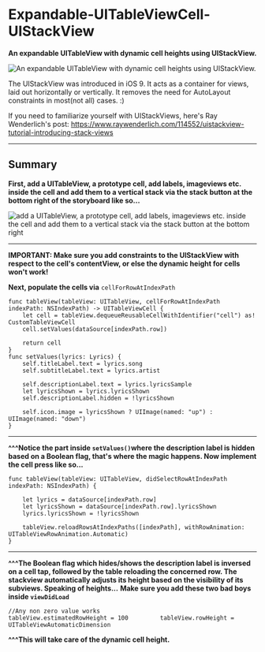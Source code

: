 Expandable-UITableViewCell-UIStackView
======================================

**An expandable UITableView with dynamic cell heights using UIStackView.**

![An expandable UITableView with dynamic cell heights using UIStackView.](http://i.imgur.com/vgrWILg.gif)

The UIStackView was introduced in iOS 9. It acts as a container for views, laid out horizontally or vertically. It removes the need for AutoLayout constraints in most(not all) cases. :)

If you need to familiarize yourself with UIStackViews, here's Ray Wenderlich's post:
https://www.raywenderlich.com/114552/uistackview-tutorial-introducing-stack-views 


----------

Summary
-------
**First, add a UITableView, a prototype cell, add labels, imageviews etc. inside the cell and add them to a vertical stack via the stack button at the bottom right of the storyboard like so...**

![add a UITableView, a prototype cell, add labels, imageviews etc. inside the cell and add them to a vertical stack via the stack button at the bottom right ](http://i.imgur.com/Hcv8gHe.png)


----------

**IMPORTANT: Make sure you add constraints to the UIStackView with respect to the cell's contentView, or else the dynamic height for cells won't work!**

**Next, populate the cells via** `cellForRowAtIndexPath`

    func tableView(tableView: UITableView, cellForRowAtIndexPath indexPath: NSIndexPath) -> UITableViewCell {
        let cell = tableView.dequeueReusableCellWithIdentifier("cell") as! CustomTableViewCell
        cell.setValues(dataSource[indexPath.row])
        
        return cell
    }
    func setValues(lyrics: Lyrics) {
        self.titleLabel.text = lyrics.song
        self.subtitleLabel.text = lyrics.artist
        
        self.descriptionLabel.text = lyrics.lyricsSample
        let lyricsShown = lyrics.lyricsShown
        self.descriptionLabel.hidden = !lyricsShown
        
        self.icon.image = lyricsShown ? UIImage(named: "up") : UIImage(named: "down")
    }


----------


**^^^Notice the part inside `setValues()`where the description label is hidden based on a Boolean flag, that's where the magic happens. Now implement the cell press like so...**

    func tableView(tableView: UITableView, didSelectRowAtIndexPath indexPath: NSIndexPath) {
        
        let lyrics = dataSource[indexPath.row]
        let lyricsShown = dataSource[indexPath.row].lyricsShown
        lyrics.lyricsShown = !lyricsShown
        
        tableView.reloadRowsAtIndexPaths([indexPath], withRowAnimation: UITableViewRowAnimation.Automatic)
    }


----------

**^^^The Boolean flag which hides/shows the description label is inversed on a cell tap, followed by the table reloading the concerned row. The stackview automatically adjusts its height based on the visibility of its subviews. Speaking of heights...**
**Make sure you add these two bad boys inside `viewDidLoad`**

    //Any non zero value works
    tableView.estimatedRowHeight = 100         tableView.rowHeight = UITableViewAutomaticDimension

**^^^This will take care of the dynamic cell height.**

